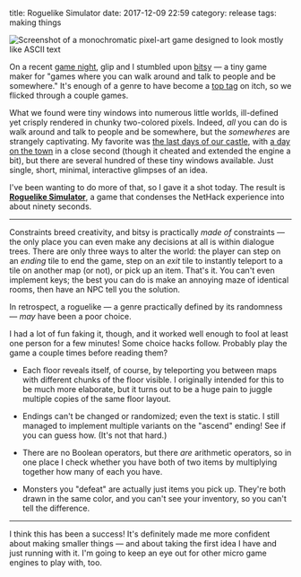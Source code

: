 title: Roguelike Simulator
date: 2017-12-09 22:59
category: release
tags: making things

<div class="prose-full-illustration">
<img src="{filename}/media/2017-12-09-roguelike-simulator/roguelike-simulator.png" alt="Screenshot of a monochromatic pixel-art game designed to look mostly like ASCII text">
</div>

On a recent [game night](content/2017-12-05-game-night-1-lisa-lisa-moop.markdown), glip and I stumbled upon [bitsy](https://ledoux.itch.io/bitsy) — a tiny game maker for "games where you can walk around and talk to people and be somewhere."  It's enough of a genre to have become a [top tag](https://itch.io/games/tag-bitsy) on itch, so we flicked through a couple games.

What we found were tiny windows into numerous little worlds, ill-defined yet crisply rendered in chunky two-colored pixels.  Indeed, _all_ you can do is walk around and talk to people and be somewhere, but the _somewheres_ are strangely captivating.  My favorite was [the last days of our castle](https://candle.itch.io/castle), with [a day on the town](https://seansleblanc.itch.io/a-day-on-the-town) in a close second (though it cheated and extended the engine a bit), but there are several hundred of these tiny windows available.  Just single, short, minimal, interactive glimpses of an idea.

I've been wanting to do more of that, so I gave it a shot today.  The result is [**Roguelike Simulator**](https://eevee.itch.io/roguelike-simulator), a game that condenses the NetHack experience into about ninety seconds.

<!-- more -->

----

Constraints breed creativity, and bitsy is practically _made of_ constraints — the only place you can even make any decisions at all is within dialogue trees.  There are only three ways to alter the world: the player can step on an _ending_ tile to end the game, step on an _exit_ tile to instantly teleport to a tile on another map (or not), or pick up an item.  That's it.  You can't even implement keys; the best you can do is make an annoying maze of identical rooms, then have an NPC tell you the solution.

In retrospect, a roguelike — a genre practically defined by its randomness — _may_ have been a poor choice.

I had a lot of fun faking it, though, and it worked well enough to fool at least one person for a few minutes!  Some choice hacks follow.  Probably play the game a couple times before reading them?

- Each floor reveals itself, of course, by teleporting you between maps with different chunks of the floor visible.  I originally intended for this to be much more elaborate, but it turns out to be a huge pain to juggle multiple copies of the same floor layout.

- Endings can't be changed or randomized; even the text is static.  I still managed to implement multiple variants on the "ascend" ending!  See if you can guess how.  (It's not that hard.)

- There are no Boolean operators, but there _are_ arithmetic operators, so in one place I check whether you have both of two items by multiplying together how many of each you have.

- Monsters you "defeat" are actually just items you pick up.  They're both drawn in the same color, and you can't see your inventory, so you can't tell the difference.

----

I think this has been a success!  It's definitely made me more confident about making smaller things — and about taking the first idea I have and just running with it.  I'm going to keep an eye out for other micro game engines to play with, too.
